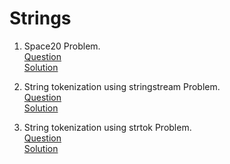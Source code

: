 # Strings
1. Space20 Problem. 
   <br /> [Question](/2.%20Strings/docs/1.Strings-Question1.jpg)
   <br /> [Solution](/2.%20Strings/1.question1-solution.cpp)

2. String tokenization using stringstream Problem.
   <br /> [Question](/2.%20Strings/docs/2.Strings-Question2.jpg)
   <br /> [Solution](/2.%20Strings/2.question2-solution.cpp)

3. String tokenization using strtok Problem.
   <br /> [Question](/2.%20Strings/docs/3.Strings-Question3.jpg)
   <br /> [Solution](/2.%20Strings/3.question3-solution.cpp)
   